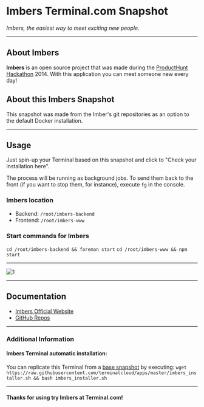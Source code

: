 # **Imbers** Terminal.com Snapshot
*Imbers, the easiest way to meet exciting new people.*

---

## About Imbers
**Imbers** is an open source project that was made during the [ProductHunt Hackathon](http://www.producthunt.com/) 2014.
With this application you can meet someone new every day!

## About this Imbers Snapshot
This snapshot was made from the Imber's git repositories as an option to the default Docker installation.


---

## Usage

Just spin-up your Terminal based on this snapshot and click to "Check your installation here".

The process will be running as background jobs. To send them back to the front (if you want to stop them, for instance), execute `fg` in the console.


### Imbers location

- Backend: `/root/imbers-backend`
- Frontend: `/root/imbers-www`

### Start commands for Imbers
`cd /root/imbers-backend && foreman start`
`cd /root/imbers-www && npm start`

---

![1](http://www.imbers.com/img/header_screen.png)

---

## Documentation
- [Imbers Official Website](http://www.imbers.com/)
- [GitHub Repos](https://github.com/52unicorns/)

---

### Additional Information

#### Imbers Terminal automatic installation:
You can replicate this Terminal from a [base snapshot](https://www.terminal.com/tiny/FzpHiTXG1K) by executing:
`wget https://raw.githubusercontent.com/terminalcloud/apps/master/imbers_installer.sh && bash imbers_installer.sh`

---

#### Thanks for using try Imbers at Terminal.com!
